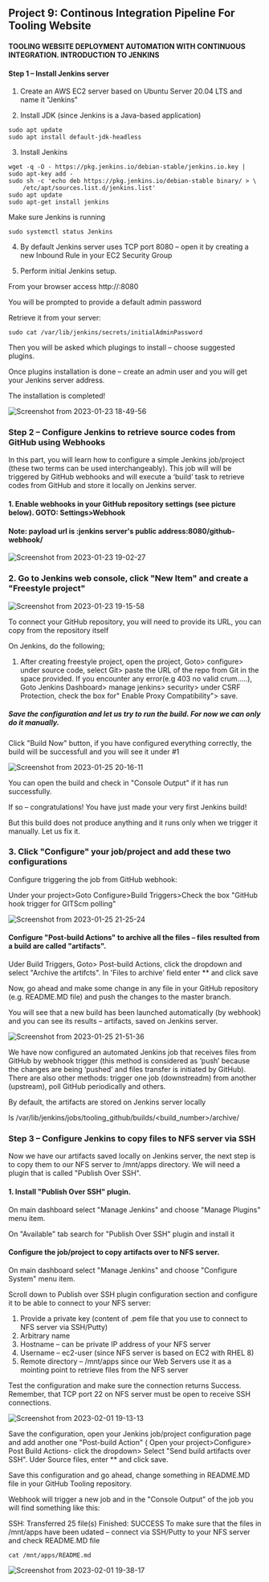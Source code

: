 
## Project 9: Continous Integration Pipeline For Tooling Website

#### TOOLING WEBSITE DEPLOYMENT AUTOMATION WITH CONTINUOUS INTEGRATION. INTRODUCTION TO JENKINS

#### Step 1 – Install Jenkins server

1. Create an AWS EC2 server based on Ubuntu Server 20.04 LTS and name it "Jenkins"

2. Install JDK (since Jenkins is a Java-based application)


~~~
sudo apt update
sudo apt install default-jdk-headless
~~~

3. Install Jenkins


~~~
wget -q -O - https://pkg.jenkins.io/debian-stable/jenkins.io.key | sudo apt-key add -
sudo sh -c 'echo deb https://pkg.jenkins.io/debian-stable binary/ > \
    /etc/apt/sources.list.d/jenkins.list'
sudo apt update
sudo apt-get install jenkins
~~~


Make sure Jenkins is running


~~~
sudo systemctl status Jenkins
~~~


4. By default Jenkins server uses TCP port 8080 – open it by creating a new Inbound Rule in your EC2 Security Group

5. Perform initial Jenkins setup.

From your browser access http://<Jenkins-Server-Public-IP-Address-or-Public-DNS-Name>:8080

You will be prompted to provide a default admin password
  
Retrieve it from your server:
  

 
~~~
sudo cat /var/lib/jenkins/secrets/initialAdminPassword
~~~
  
  
Then you will be asked which plugings to install – choose suggested plugins.

Once plugins installation is done – create an admin user and you will get your Jenkins server address.

The installation is completed!
  
    
    
  
![Screenshot from 2023-01-23 18-49-56](https://user-images.githubusercontent.com/66005935/214112862-bfde4be9-8e88-4006-9c81-c61cf63eff53.png)
    
    

    
### Step 2 – Configure Jenkins to retrieve source codes from GitHub using Webhooks
    
    
    
In this part, you will learn how to configure a simple Jenkins job/project (these two terms can be used interchangeably). This job will will be triggered by GitHub webhooks and will execute a ‘build’ task to retrieve codes from GitHub and store it locally on Jenkins server.
    
    
#### 1. Enable webhooks in your GitHub repository settings (see picture below). GOTO: Settings>Webhook

    
#### Note: payload url is  :jenkins server's public address:8080/github-webhook/ 
    
    
![Screenshot from 2023-01-23 19-02-27](https://user-images.githubusercontent.com/66005935/214116050-1b543c12-1031-480f-a648-d3038845d2d4.png)
    
    
### 2. Go to Jenkins web console, click "New Item" and create a "Freestyle project" 
    
    
    
![Screenshot from 2023-01-23 19-15-58](https://user-images.githubusercontent.com/66005935/214118173-f5366d7c-c8e7-4427-9d24-de08972fcb79.png)

To connect your GitHub repository, you will need to provide its URL, you can copy from the repository itself   
 
On Jenkins, do the following;
 1. After creating freestyle project, open the project, Goto> configure> under source code, select Git> paste the URL of the repo from Git in the space provided. If you encounter any error(e.g 403 no valid crum.....), Goto Jenkins Dashboard> manage jenkins> security> under CSRF Protection, check the box for" Enable Proxy Compatibility"> save.
 
    
    
##### Save the configuration and let us try to run the build. For now we can only do it manually.
Click "Build Now" button, if you have configured everything correctly, the build will be successfull and you will see it under #1
    
  

 ![Screenshot from 2023-01-25 20-16-11](https://user-images.githubusercontent.com/66005935/214664874-2788bc31-13da-4b7c-b82c-6f59eaaff66e.png)

    
    
    
 You can open the build and check in "Console Output" if it has run successfully.

If so – congratulations! You have just made your very first Jenkins build!

But this build does not produce anything and it runs only when we trigger it manually. Let us fix it.
 
    
    
### 3. Click "Configure" your job/project and add these two configurations
Configure triggering the job from GitHub webhook:
    
Under your project>Goto Configure>Build Triggers>Check the box "GitHub hook trigger for GITScm polling"   
    
  
 
    
![Screenshot from 2023-01-25 21-25-24](https://user-images.githubusercontent.com/66005935/214683549-156abe75-dad9-4715-8297-4563a683b1ef.png)
    
    
    
#### Configure "Post-build Actions" to archive all the files – files resulted from a build are called "artifacts".
    
Uder Build Triggers, Goto> Post-build Actions, click the dropdown and select "Archive the artifcts". In 'Files to archive' field enter ** and click save

    
Now, go ahead and make some change in any file in your GitHub repository (e.g. README.MD file) and push the changes to the master branch.

You will see that a new build has been launched automatically (by webhook) and you can see its results – artifacts, saved on Jenkins server.    
    

    
    
![Screenshot from 2023-01-25 21-51-36](https://user-images.githubusercontent.com/66005935/214689030-9056ad9e-7748-466d-9545-3f95e9f6f139.png)

    
    
 We have now configured an automated Jenkins job that receives files from GitHub by webhook trigger (this method is considered as ‘push’ because the changes are being ‘pushed’ and files transfer is initiated by GitHub). There are also other methods: trigger one job (downstreadm) from another (upstream), poll GitHub periodically and others.

By default, the artifacts are stored on Jenkins server locally

ls /var/lib/jenkins/jobs/tooling_github/builds/<build_number>/archive/   
    
    
    
    
### Step 3 – Configure Jenkins to copy files to NFS server via SSH    
    
  
    
Now we have our artifacts saved locally on Jenkins server, the next step is to copy them to our NFS server to /mnt/apps directory.
We will need a plugin that is called "Publish Over SSH".
    
    
#### 1. Install "Publish Over SSH" plugin.

    
On main dashboard select "Manage Jenkins" and choose "Manage Plugins" menu item.

On "Available" tab search for "Publish Over SSH" plugin and install it
    
 
    
#### Configure the job/project to copy artifacts over to NFS server.
On main dashboard select "Manage Jenkins" and choose "Configure System" menu item.

Scroll down to Publish over SSH plugin configuration section and configure it to be able to connect to your NFS server:
    
    
1. Provide a private key (content of .pem file that you use to connect to NFS server via SSH/Putty)
2. Arbitrary name
3. Hostname – can be private IP address of your NFS server
4. Username – ec2-user (since NFS server is based on EC2 with RHEL 8)
5. Remote directory – /mnt/apps since our Web Servers use it as a mointing point to retrieve files from the NFS server
    

    
Test the configuration and make sure the connection returns Success. Remember, that TCP port 22 on NFS server must be open to receive SSH connections.    
       
    
    
![Screenshot from 2023-02-01 19-13-13](https://user-images.githubusercontent.com/66005935/216133501-40400f54-f90f-458a-85c4-a3bf536ccad6.png)

    
    
Save the configuration, open your Jenkins job/project configuration page and add another one "Post-build Action" ( Open your project>Configure> Post Build Actions- click the dropdown> Select "Send build artifacts over SSH". Uder Source files, enter ** and click save.  
    
    
    
Save this configuration and go ahead, change something in README.MD file in your GitHub Tooling repository.

Webhook will trigger a new job and in the "Console Output" of the job you will find something like this:

SSH: Transferred 25 file(s)
Finished: SUCCESS
To make sure that the files in /mnt/apps have been udated – connect via SSH/Putty to your NFS server and check README.MD file

~~~
cat /mnt/apps/README.md
~~~
    
 
    
    
    
![Screenshot from 2023-02-01 19-38-17](https://user-images.githubusercontent.com/66005935/216135634-15c28c70-d57c-4323-a8d2-9bbc208c1fba.png)

    
    
    

